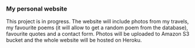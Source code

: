 ### My personal website

This project is in progress. The website will include photos from my travels, my favourite poems (it will allow to get a random poem from the database), favourite quotes and a contact form. Photos will be uploaded to Amazon S3 bucket and the whole website will be hosted on Heroku.
